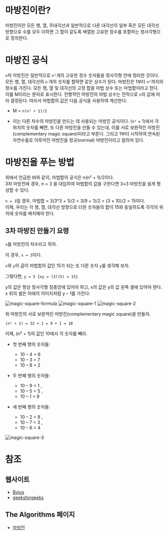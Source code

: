 # 마방진이란?

마방진이란 모든 행, 열, 주대각선과 일반적으로 다른 대각선의 일부 혹은 모든 대각선 방향으로 수를 모두 더하면 그 합이 같도록 배열된 고유한 정수를 포함하는 정사각형으로 정의한다.

# 마방진 공식

`n`차 마방진은 일반적으로 `n²`개의 고유한 정수 숫자들을 정사각형 안에 정리한 것이다. 모든 행, 열, 대각선의 `n` 개의 숫자를 합하면 같은 상수가 된다. 마방진은 1부터 `n²`까지의 정수를 가진다. 모든 행, 열 및 대각선의 고정 합을 마법 상수 또는 마법합이라고 한다. 이를 M이라는 문자로 표시한다. 전형적인 마방진의 마법 상수는 전적으로 `n`의 값에 따라 결정된다. 따라서 마법합의 값은 다음 공식을 사용하여 계산한다:

- M = `n(n² + 1)/2`

- 이는 다른 차수의 마방진을 만드는 데 사용되는 마방진 공식이다. (`n²` + 1)에서 각 위치의 숫자를 빼면, 또 다른 마방진을 만들 수 있는데, 이를 서로 보완적인 마방진(complementary magic square)이라고 부른다. 그리고 1부터 시작하여 연속된 자연수들로 이루어진 마방진을 정규(normal) 마방진이라고 알려져 있다.

# 마방진을 푸는 방법

위에서 언급한 바와 같이, 마법합의 공식은 n(n² + 1)/2이다.\
3차 마방진에 경우, n = 3 을 대입하여 마법합의 값을 구한다면 3×3 마방진을 쉽게 형성할 수 있다.

`n = 3`일 경우, 마법합 = 3(3\*3 + 1)/2 = 3(9 + 1)/2 = (3 × 10)/2 = 15이다.\
이제, 우리는 각 행, 열, 대각선 방향으로 더한 숫자들의 합이 15와 동일하도록 각각의 위치에 숫자를 배치해야 한다.

## 3차 마방진 만들기 요령

`x`를 마방진의 차수라고 하자.

이 경우, `x = 3`이다.

`x`와 `y`의 곱이 마법합의 값인 15가 되는 또 다른 숫자 `y`를 생각해 보자.

그렇다면, `y = 5 {xy = (3)(5) = 15}`

y의 값은 항상 정사각형 정중앙에 있어야 하고, x의 값은 y의 값 왼쪽 셀에 있어야 한다.\
x 위의 셀은 아래의 이미지처럼 y – 1를 가진다:

![magic-square-formula](https://user-images.githubusercontent.com/106215707/192823452-3eea7074-c8f0-4b30-9e83-ef7fb6641a01.png)
![magic-square-1](https://user-images.githubusercontent.com/106215707/192823521-c992c61b-055a-4af8-b697-71fb0ed22566.png)
![magic-square-2](https://user-images.githubusercontent.com/106215707/192823583-8a375043-21d7-4a74-b2d8-119a6ca727eb.png)

위 마방진의 서로 보완적인 마방진(complementary magic square)을 만들자.

`(n² + 1) = 32 + 1 = 9 + 1 = 10`

이제, (n² + 1)의 값인 10에서 각 숫자를 빼라.

- 첫 번째 행의 숫자들:

  - 10 – 4 = 6
  - 10 – 3 = 7
  - 10 – 8 = 2

- 두 번째 행의 숫자들:

  - 10 – 9 = 1 ,
  - 10 – 5 = 5 ,
  - 10 – 1 = 9

- 세 번째 행의 숫자들:
  - 10 – 2 = 8 ,
  - 10 – 7 = 3 ,
  - 10 – 6 = 4

![magic-square-3](https://user-images.githubusercontent.com/106215707/192823650-21655cfe-0b8f-4bcb-b7d0-76280770c615.png)

# 참조

## 웹사이트

- [Byjus](https://byjus.com/maths/magic-square/)
- [geeksforgeeks](https://www.geeksforgeeks.org/magic-square/)

## The Algorithms 페이지

- [마방진](https://the-algorithms.com/ko/algorithm/magic-square)
